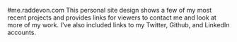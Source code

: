 #me.raddevon.com
This personal site design shows a few of my most recent projects and provides links for viewers to contact me and look at more of my work. I've also included links to my Twitter, Github, and LinkedIn accounts.
